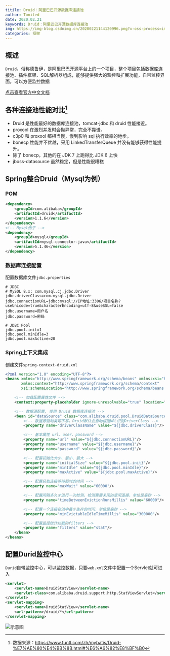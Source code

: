 ```yaml
---
titile: Druid：阿里巴巴开源数据库连接池
author: Tonited
date: 2020.02.21
keywords: Druid：阿里巴巴开源数据库连接池
img: https://img-blog.csdnimg.cn/20200221144120996.png?x-oss-process=image/watermark,type_ZmFuZ3poZW5naGVpdGk,shadow_10,text_aHR0cHM6Ly9ibG9nLmNzZG4ubmV0L3dlaXhpbl80MzU1MzY5NA==,size_16,color_FFFFFF,t_70
categories: 框架
---
```


## 概述
`Druid`，俗称德鲁伊，是阿里巴巴开源平台上的一个项目，整个项目包括数据库连接池、插件框架、SQL解析器组成，能够提供强大的监控和扩展功能，自带监控界面，可以方便监控数据

[点击查看官方中文文档](https://github.com/alibaba/druid/wiki/%E5%B8%B8%E8%A7%81%E9%97%AE%E9%A2%98)

## 各种连接池性能对比[^1]

-   Druid 是性能最好的数据库连接池，tomcat-jdbc 和 druid 性能接近。
-  proxool 在激烈并发时会抛异常，完全不靠谱。
- c3p0 和 proxool 都相当慢，慢到影响 sql 执行效率的地步。
- bonecp 性能并不优越，采用 LinkedTransferQueue 并没有能够获得性能提升。
- 除了 bonecp，其他的在 JDK 7 上跑得比 JDK 6 上快
- jboss-datasource 虽然稳定，但是性能很糟糕

## Spring整合Druid（Mysql为例）
### POM
```xml
<dependency>
    <groupId>com.alibaba</groupId>
    <artifactId>druid</artifactId>
    <version>1.1.6</version>
</dependency>
<!-- Mysql例子 -->
<dependency>
    <groupId>mysql</groupId>
    <artifactId>mysql-connector-java</artifactId>
    <version>5.1.46</version>
</dependency>
```
### 数据库连接配置
配置数据库文件`jdbc.properties`
```properties
# JDBC
# MySQL 8.x: com.mysql.cj.jdbc.Driver
jdbc.driverClass=com.mysql.jdbc.Driver
jdbc.connectionURL=jdbc:mysql://IP地址:3306/项目名称?useUnicode=true&characterEncoding=utf-8&useSSL=false
jdbc.username=用户名
jdbc.password=密码

# JDBC Pool
jdbc.pool.init=1
jdbc.pool.minIdle=3
jdbc.pool.maxActive=20
```
[^1]:数据来源：https://www.funtl.com/zh/mybatis/Druid-%E7%AE%80%E4%BB%8B.html#%E6%A6%82%E8%BF%B0

### Spring上下文集成
创建文件`spring-context-druid.xml`
```xml
<?xml version="1.0" encoding="UTF-8"?>
<beans xmlns="http://www.springframework.org/schema/beans" xmlns:xsi="http://www.w3.org/2001/XMLSchema-instance"
       xmlns:context="http://www.springframework.org/schema/context"
       xsi:schemaLocation="http://www.springframework.org/schema/beans http://www.springframework.org/schema/beans/spring-beans.xsd http://www.springframework.org/schema/context http://www.springframework.org/schema/context/spring-context.xsd">

    <!-- 加载配置属性文件 -->
    <context:property-placeholder ignore-unresolvable="true" location="classpath:jdbc.properties"/>

    <!-- 数据源配置, 使用 Druid 数据库连接池 -->
    <bean id="dataSource" class="com.alibaba.druid.pool.DruidDataSource" init-method="init" destroy-method="close">
        <!-- 数据源驱动类可不写，Druid默认会自动根据URL识别DriverClass -->
        <property name="driverClassName" value="${jdbc.driverClass}"/>

        <!-- 基本属性 url、user、password -->
        <property name="url" value="${jdbc.connectionURL}"/>
        <property name="username" value="${jdbc.username}"/>
        <property name="password" value="${jdbc.password}"/>

        <!-- 配置初始化大小、最小、最大 -->
        <property name="initialSize" value="${jdbc.pool.init}"/>
        <property name="minIdle" value="${jdbc.pool.minIdle}"/>
        <property name="maxActive" value="${jdbc.pool.maxActive}"/>

        <!-- 配置获取连接等待超时的时间 -->
        <property name="maxWait" value="60000"/>

        <!-- 配置间隔多久才进行一次检测，检测需要关闭的空闲连接，单位是毫秒 -->
        <property name="timeBetweenEvictionRunsMillis" value="60000"/>

        <!-- 配置一个连接在池中最小生存的时间，单位是毫秒 -->
        <property name="minEvictableIdleTimeMillis" value="300000"/>

        <!-- 配置监控统计拦截的filters -->
        <property name="filters" value="stat"/>
    </bean>
</beans>
```

## 配置Durid监控中心
`Durid`自带监控中心，可以监控数据，只要`web.xml`文件中配置一个Servlet就可进入
```xml
<servlet>
    <servlet-name>DruidStatView</servlet-name>
    <servlet-class>com.alibaba.druid.support.http.StatViewServlet</servlet-class>
</servlet>
<servlet-mapping>
    <servlet-name>DruidStatView</servlet-name>
    <url-pattern>/druid/*</url-pattern>
</servlet-mapping>
```
![示意图](https://img-blog.csdnimg.cn/20200221144120996.png?x-oss-process=image/watermark,type_ZmFuZ3poZW5naGVpdGk,shadow_10,text_aHR0cHM6Ly9ibG9nLmNzZG4ubmV0L3dlaXhpbl80MzU1MzY5NA==,size_16,color_FFFFFF,t_70)